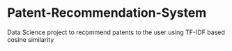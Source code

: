 # Patent-Recommendation-System
Data Science project to recommend patents to the user using TF-IDF based cosine similarity
